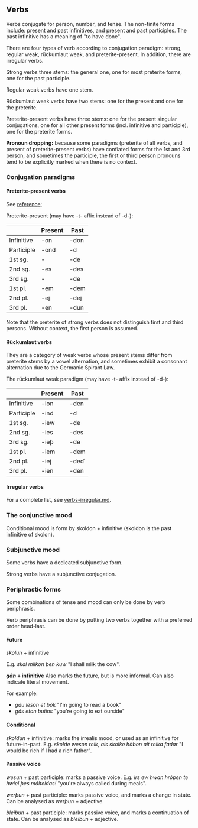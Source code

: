 ## Verbs

Verbs conjugate for person, number, and tense. The non-finite forms include:
present and past infinitives, and present and past participles. The past
infinitive has a meaning of "to have done".

There are four types of verb according to conjugation paradigm: strong, regular
weak, rückumlaut weak, and preterite-present. In addition, there are irregular
verbs.

Strong verbs three stems: the general one, one for most preterite forms, one for
the past participle.

Regular weak verbs have one stem.

Rückumlaut weak verbs have two stems: one for the present and one for the
preterite.

Preterite-present verbs have three stems: one for the present singular
conjugations, one for all other present forms (incl. infinitive and participle),
one for the preterite forms.

**Pronoun dropping:** because some paradigms (preterite of all verbs, and
present of preterite-present verbs) have conflated forms for the 1st and 3rd
person, and sometimes the participle, the first or third person pronouns tend to
be explicitly marked when there is no context.

### Conjugation paradigms

#### Preterite-present verbs

See [reference](verbs-preterite-present.md);

Preterite-present (may have -t- affix instead of -d-):

|            | Present | Past |
| ---------- | ------- | ---- |
| Infinitive | -on     | -don |
| Participle | -ond    | -d   |
| 1st sg.    | -       | -de  |
| 2nd sg.    | -es     | -des |
| 3rd sg.    | -       | -de  |
| 1st pl.    | -em     | -dem |
| 2nd pl.    | -ej     | -dej |
| 3rd pl.    | -en     | -dun |

Note that the preterite of strong verbs does not distinguish first and third
persons. Without context, the first person is assumed.

#### Rückumlaut verbs

They are a category of weak verbs whose present stems differ from preterite
stems by a vowel alternation, and sometimes exhibit a consonant alternation due
to the Germanic Spirant Law.

The rückumlaut weak paradigm (may have -t- affix instead of -d-):

|            | Present | Past |
| ---------- | ------- | ---- |
| Infinitive | -ion    | -den |
| Participle | -ind    | -d   |
| 1st sg.    | -iew    | -de  |
| 2nd sg.    | -ies    | -des |
| 3rd sg.    | -ieþ    | -de  |
| 1st pl.    | -iem    | -dem |
| 2nd pl.    | -iej    | -deď |
| 3rd pl.    | -ien    | -den |

#### Irregular verbs

For a complete list, see [verbs-irregular.md](./4-5-verbs-irregular.md).

### The conjunctive mood

Conditional mood is form by skoldon + infinitive (skoldon is the past infinitive of skolon).

### Subjunctive mood

Some verbs have a dedicated subjunctive form.

Strong verbs have a subjunctive conjugation.

### Periphrastic forms

Some combinations of tense and mood can only be done by verb periphrasis.

Verb periphrasis can be done by putting two verbs together with a preferred order head-last.

#### Future

_skolun_ + infinitive

E.g. _skal milkon þen kuw_ "I shall milk the cow".

**_gán_ + infinitive** Also marks the future, but is more informal. Can also indicate literal movement.

For example:

- _gáu leson et bók_ "I'm going to read a book"
- _gás eton butins_ "you're going to eat ourside"

#### Conditional

_skoldun_ + infinitive: marks the irrealis mood, or used as an infinitive for
future-in-past. E.g. _skolde weson reik, als skolke häbon ait reika fadar_
"I would be rich if I had a rich father".

#### Passive voice

_wesun_ + past participle: marks a passive voice. E.g. _irs ew hwan hrópen te
hwiel þes málteidas!_ "you're always called during meals".

_werþun_ + past participle: marks passive voice, and marks a change in state.
Can be analysed as _werþun_ + adjective.

_bleibun_ + past participle: marks passive voice, and marks a continuation of
state. Can be analysed as _bleibun_ + adjective.
